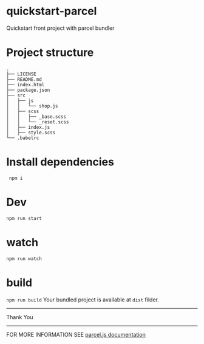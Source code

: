 # quickstart-parcel
Quickstart front project with parcel bundler
# Project structure

```shell
.
├── LICENSE
├── README.md
├── index.html
├── package.json
├── src
│   ├── js
│   │   └── shop.js
│   ├── scss
│   │   ├── _base.scss
│   │   └── _reset.scss
│   ├── index.js
│   ├── style.scss
└── .babelrc

```
# Install dependencies
` npm i`

# Dev
` npm run start `

# watch
` npm run watch `

# build
` npm run build `
Your bundled project is available at `dist` filder.

---

Thank You

---

FOR MORE INFORMATION SEE [parcel.js documentation](https://parceljs.org/getting_started.html)